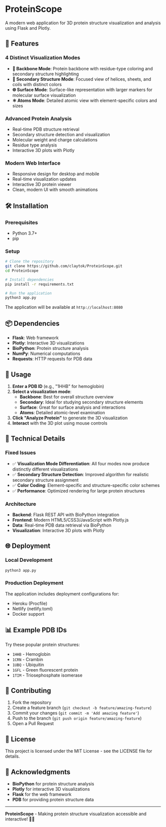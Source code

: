 # ProteinScope

A modern web application for 3D protein structure visualization and analysis using Flask and Plotly.

## 🚀 Features

### **4 Distinct Visualization Modes**
- **🔗 Backbone Mode**: Protein backbone with residue-type coloring and secondary structure highlighting
- **🧬 Secondary Structure Mode**: Focused view of helices, sheets, and coils with distinct colors
- **🌐 Surface Mode**: Surface-like representation with larger markers for molecular surface visualization
- **⚛️ Atoms Mode**: Detailed atomic view with element-specific colors and sizes

### **Advanced Protein Analysis**
- Real-time PDB structure retrieval
- Secondary structure detection and visualization
- Molecular weight and charge calculations
- Residue type analysis
- Interactive 3D plots with Plotly

### **Modern Web Interface**
- Responsive design for desktop and mobile
- Real-time visualization updates
- Interactive 3D protein viewer
- Clean, modern UI with smooth animations

## 🛠️ Installation

### Prerequisites
- Python 3.7+
- pip

### Setup
```bash
# Clone the repository
git clone https://github.com/claytok/ProteinScope.git
cd ProteinScope

# Install dependencies
pip install -r requirements.txt

# Run the application
python3 app.py
```

The application will be available at `http://localhost:8080`

## 📦 Dependencies

- **Flask**: Web framework
- **Plotly**: Interactive 3D visualizations
- **BioPython**: Protein structure analysis
- **NumPy**: Numerical computations
- **Requests**: HTTP requests for PDB data

## 🎯 Usage

1. **Enter a PDB ID** (e.g., "1HHB" for hemoglobin)
2. **Select a visualization mode**:
   - **Backbone**: Best for overall structure overview
   - **Secondary**: Ideal for studying secondary structure elements
   - **Surface**: Great for surface analysis and interactions
   - **Atoms**: Detailed atomic-level examination
3. **Click "Analyze Protein"** to generate the 3D visualization
4. **Interact** with the 3D plot using mouse controls

## 🔧 Technical Details

### **Fixed Issues**
- ✅ **Visualization Mode Differentiation**: All four modes now produce distinctly different visualizations
- ✅ **Secondary Structure Detection**: Improved algorithm for realistic secondary structure assignment
- ✅ **Color Coding**: Element-specific and structure-specific color schemes
- ✅ **Performance**: Optimized rendering for large protein structures

### **Architecture**
- **Backend**: Flask REST API with BioPython integration
- **Frontend**: Modern HTML5/CSS3/JavaScript with Plotly.js
- **Data**: Real-time PDB data retrieval via BioPython
- **Visualization**: Interactive 3D plots with Plotly

## 🌐 Deployment

### Local Development
```bash
python3 app.py
```

### Production Deployment
The application includes deployment configurations for:
- Heroku (Procfile)
- Netlify (netlify.toml)
- Docker support

## 📊 Example PDB IDs

Try these popular protein structures:
- `1HHB` - Hemoglobin
- `1CRN` - Crambin
- `1UBQ` - Ubiquitin
- `1GFL` - Green fluorescent protein
- `1TIM` - Triosephosphate isomerase

## 🤝 Contributing

1. Fork the repository
2. Create a feature branch (`git checkout -b feature/amazing-feature`)
3. Commit your changes (`git commit -m 'Add amazing feature'`)
4. Push to the branch (`git push origin feature/amazing-feature`)
5. Open a Pull Request

## 📝 License

This project is licensed under the MIT License - see the LICENSE file for details.

## 🙏 Acknowledgments

- **BioPython** for protein structure analysis
- **Plotly** for interactive 3D visualizations
- **Flask** for the web framework
- **PDB** for providing protein structure data

---

**ProteinScope** - Making protein structure visualization accessible and interactive! 🧬✨ 